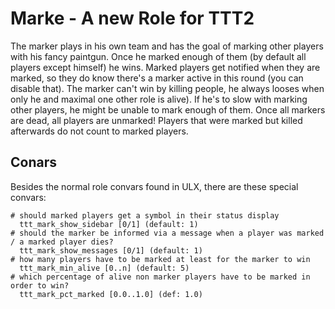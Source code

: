 # Marke - A new Role for TTT2

The marker plays in his own team and has the goal of marking other players with his fancy paintgun. Once he marked enough of them (by default all players except himself) he wins. Marked players get notified when they are marked, so they do know there's a marker active in this round (you can disable that). The marker can't win by killing people, he always looses when only he and maximal one other role is alive). If he's to slow with marking other players, he might be unable to mark enough of them. Once all markers are dead, all players are unmarked! Players that were marked but killed afterwards do not count to marked players.

## Conars

Besides the normal role convars found in ULX, there are these special convars:

```
# should marked players get a symbol in their status display
  ttt_mark_show_sidebar [0/1] (default: 1)
# should the marker be informed via a message when a player was marked / a marked player dies?
  ttt_mark_show_messages [0/1] (default: 1)
# how many players have to be marked at least for the marker to win
  ttt_mark_min_alive [0..n] (default: 5)
# which percentage of alive non marker players have to be marked in order to win?
  ttt_mark_pct_marked [0.0..1.0] (def: 1.0)
```
